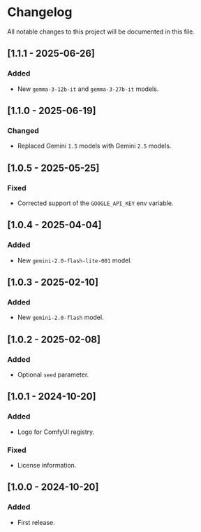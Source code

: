 # Changelog

All notable changes to this project will be documented in this file.

## [1.1.1 - 2025-06-26]

### Added

- New `gemma-3-12b-it` and `gemma-3-27b-it` models.

## [1.1.0 - 2025-06-19]

### Changed

- Replaced Gemini `1.5` models with Gemini `2.5` models.

## [1.0.5 - 2025-05-25]

### Fixed

- Corrected support of the `GOOGLE_API_KEY` env variable.

## [1.0.4 - 2025-04-04]

### Added

- New `gemini-2.0-flash-lite-001` model.

## [1.0.3 - 2025-02-10]

### Added

- New `gemini-2.0-flash` model.

## [1.0.2 - 2025-02-08]

### Added

- Optional `seed` parameter.

## [1.0.1 - 2024-10-20]

### Added

- Logo for ComfyUI registry.

### Fixed

- License information.

## [1.0.0 - 2024-10-20]

### Added

- First release.
